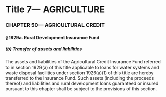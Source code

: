 
# Title 7— AGRICULTURE
### CHAPTER 50— AGRICULTURAL CREDIT
#### § 1929a. Rural Development Insurance Fund
##### (b) Transfer of assets and liabilities

The assets and liabilities of the Agricultural Credit Insurance Fund referred to in section 1929(a) of this title applicable to loans for water systems and waste disposal facilities under section 1926(a)(1) of this title are hereby transferred to the Insurance Fund. Such assets (including the proceeds thereof) and liabilities and rural development loans guaranteed or insured pursuant to this chapter shall be subject to the provisions of this section.
